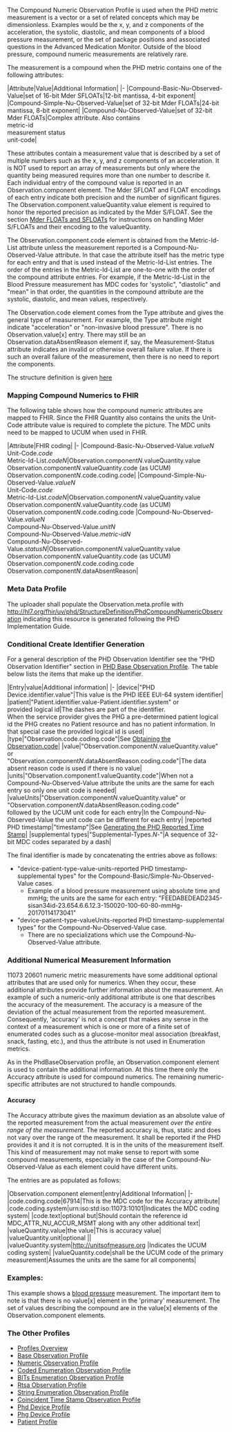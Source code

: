 The Compound Numeric Observation Profile is used when the PHD metric measurement is a vector or a set of related concepts which may be dimensionless. Examples would be the x, y, and z components of the acceleration, the systolic, diastolic, and mean components of a blood pressure measurement, or the set of package positions and associated questions in the Advanced Medication Monitor. Outside of the blood pressure, compound numeric measurements are relatively rare.

The measurement is a compound when the PHD metric contains one of the following attributes:

<style>table, th, td {
border: 1px solid black;
border-collapse:collapse;
padding: 6px;}</style>

|Attribute|Value|Additional Information|
|-
|Compound-Basic-Nu-Observed-Value|set of 16-bit Mder SFLOATs|12-bit mantissa, 4-bit exponent|
|Compound-Simple-Nu-Observed-Value|set of 32-bit Mder FLOATs|24-bit mantissa, 8-bit exponent|
|Compound-Nu-Observed-Value|set of 32-bit Mder FLOATs|Complex attribute. Also contains<br/> metric-id<br/> measurement status<br/> unit-code|

These attributes contain a measurement value that is described by a set of multiple numbers such as the x, y, and z components of an acceleration. It is NOT used to report an array of measurements but only where the quantity being measured requires more than one number to describe it. Each individual entry of the compound value is reported in an Observation.component element. The Mder SFLOAT and FLOAT encodings of each entry indicate both precision and the number of significant figures. The Observation.component.valueQuantity.value element is required to honor the reported precision as indicated by the Mder S/FLOAT. See the section [Mder FLOATs and SFLOATs](MderFLOATsandSFLOATs.html) for instructions on handling Mder S/FLOATs and their encoding to the valueQuantity.

The Observation.component.code element is obtained from the Metric-Id-List attribute unless the measurement reported is a Compound-Nu-Observed-Value attribute. In that case the attribute itself has the metric type for each entry and that is used instead of the Metric-Id-List entries. The order of the entries in the Metric-Id-List are one-to-one with the order of the compound attribute entries. For example, if the Metric-Id-List in the Blood Pressure measurement has MDC codes for 'systolic", "diastolic" and "mean" in that order, the quantities in the compound attribute are the systolic, diastolic, and mean values, respectively.

The Observation.code element comes from the Type attribute and gives the general type of measurement. For example, the Type attribute might indicate "acceleration" or "non-invasive blood pressure". There is no Observation.value[x] entry. There may still be an Observation.dataAbsentReason element if, say, the Measurement-Status attribute indicates an invalid or otherwise overall failure value. If there is such an overall failure of the measurement, then there is no need to report the components.

The structure definition is given [here](StructureDefinition-PhdCompoundNumericObservation.html)

### Mapping Compound Numerics to FHIR
The following table shows how the compound numeric attributes are mapped to FHIR. Since the FHIR Quantity also contains the units the Unit-Code attribute value is required to complete the picture. The MDC units need to be mapped to UCUM when used in FHIR.

|Attribute|FHIR coding|
|-
|Compound-Basic-Nu-Observed-Value.*valueN*<br/>Unit-Code.*code*<br/>Metric-Id-List.*codeN*|Observation.component*N*.valueQuantity.value<br/>Observation.component*N*.valueQuantity.code  (as UCUM)<br/>Observation.component*N*.code.coding.code|
|Compound-Simple-Nu-Observed-Value.*valueN*<br/>Unit-Code.*code*<br/>Metric-Id-List.*codeN*|Observation.component*N*.valueQuantity.value<br/>Observation.component*N*.valueQuantity.code  (as UCUM)<br/>Observation.component*N*.code.coding.code
|Compound-Nu-Observed-Value.*valueN*<br/>Compound-Nu-Observed-Value.*unitN*<br/>Compound-Nu-Observed-Value.*metric-idN*<br/>Compound-Nu-Observed-Value.*statusN*|Observation.component*N*.valueQuantity.value<br/>Observation.component*N*.valueQuantity.code  (as UCUM)<br/> Observation.component*N*.code.coding.code<br/>Observation.component*N*.dataAbsentReason|

### Meta Data Profile
The uploader shall populate the Observation.meta.profile with http://hl7.org/fhir/uv/phd/StructureDefinition/PhdCompoundNumericObservation indicating this resource is generated following the PHD Implementation Guide.

### Conditional Create Identifier Generation
For a general description of the PHD Observation Identifier see the "PHD Observation Identifier" section in [PHD Base Observation Profile](BaseObservationProfile.html). The table below lists the items that make up the identifier.

|Entry|value|Additional information|
|-
|device|"PHD Device.identifier.value"|This value is the PHD IEEE EUI-64 system identifier|
|patient|"Patient.identifier.value-Patient.identifier.system" or<br/>provided logical id|The dashes are part of the identifier. <br/>When the service provider gives the PHG a pre-determined patient logical id the PHG creates no Patient resource and has no patient information. In that special case the provided logical id is used|
|type|"Observation.code.coding.code"|See [Obtaining the Observation.code](ObtainObservationCode.html)|
|value|"Observation.component*N*.valueQuantity.value" or<br/>"Observation.component*N*.dataAbsentReason.coding.code"|The data absent reason code is used if there is no value|
|units|"Observation.component*1*.valueQuantity.code"|When not a Compound-Nu-Observed-Value attribute the units are the same for each entry so only one unit code is needed|
|valueUnits|"Observation.component*N*.valueQuantity.value" or <br/> "Observation.component*N*.dataAbsentReason.coding.code"<br/>followed by the UCUM unit code for each entry|In the Compound-Nu-Observed-Value the unit code can be different for each entry|
|reported PHD timestamp|"timestamp"|See [Generating the PHD Reported Time Stamp](GeneratingtheReportedTimeStampIdentifier.html)|
|supplemental types|"Supplemental-Types.*N*-"|A sequence of 32-bit MDC codes separated by a dash|

The final identifier is made by concatenating the entries above as follows:
 - "device-patient-type-value-units-reported PHD timestamp-supplemental types" for the Compound-Basic/Simple-Nu-Observed-Value cases.
   - Example of a blood pressure measurement using absolute time and mmHg; the units are the same for each entry: "FEEDABEDEAD2345-sisan34id-23.654.6.6.12.3-150020-100-60-80-mmHg-20170114173041"
 - "device-patient-type-valueUnits-reported PHD timestamp-supplemental types" for the Compound-Nu-Observed-Value case.
   - There are no specializations which use the Compound-Nu-Observed-Value attribute.

### Additional Numerical Measurement Information
11073 20601 numeric metric measurements have some additional optional attributes that are used only for numerics. When they occur, these additional attributes provide further information about the measurement. An example of such a numeric-only additional attribute is one that describes the accuracy of the measurement. The accuracy is a measure of the deviation of the actual measurement from the reported measurement. Consequently, 'accuracy' is not a concept that makes any sense in the context of a measurement which is one or more of a finite set of enumerated codes such as a glucose-monitor meal association (breakfast, snack, fasting, etc.), and thus the attribute is not used in Enumeration metrics.

As in the PhdBaseObservation profile, an Observation.component element is used to contain the additional information. At this time there only the Accuracy attribute is used for compound numerics. The remaining numeric-specific attributes are not structured to handle compounds.

#### Accuracy
The Accuracy attribute gives the maximum deviation as an absolute value of the reported measurement from the actual measurement *over the entire range of the measurement*. The reported accuracy is, thus, static and does not vary over the range of the measurement. It shall be reported if the PHD provides it and it is not corrupted. It is in the units of the measurement itself. This kind of measurement may not make sense to report with some compound measurements, especially in the case of the Compound-Nu-Observed-Value as each element could have different units.

The entries are as populated as follows:

|Observation.component element|entry|Additional Information|
|-
|code.coding.code|67914|This is the MDC code for the Accuracy attribute|
|code.coding.system|urn:iso:std:iso:11073:10101|Indicates the MDC coding system|
|code.text|optional but|Should contain the reference id MDC_ATTR_NU_ACCUR_MSMT along with any other additional text|
|valueQuantity.value|the value|This is accuracy value|
|valueQuantity.unit|optional ||
|valueQuantity.system|http://unitsofmeasure.org |Indicates the UCUM coding system|
|valueQuantity.code|shall be the UCUM code of the primary measurement|Assumes the units are the same for all components|

### Examples:
This example shows a [blood pressure](bloodPress.html) measurement. The important item to note is that there is no value[x] element in the 'primary' measurement. The set of values describing the compound are in the value[x] elements of the Observation.component elements.

### The Other Profiles

 - [Profiles Overview](ProfilesOverview.html)
 - [Base Observation Profile](BaseObservationProfile.html)
 - [Numeric Observation Profile](NumericObservationProfile.html)
 - [Coded Enumeration Observation Profile](CodedEnumerationObservationProfile.html)
 - [BITs Enumeration Observation Profile](BITsEnumerationObservationProfile.html)
 - [Rtsa Observation Profile](RtsaObservationProfile.html)
 - [String Enumeration Observation Profile](StringEnumerationObservationProfile.html)
 - [Coincident Time Stamp Observation Profile](CoincidentTimeStampObservationProfile.html)
 - [Phd Device Profile](PhdDeviceProfile.html)
 - [Phg Device Profile](PhgDeviceProfile.html)
 - [Patient Profile](PhdPatientProfile.html)







